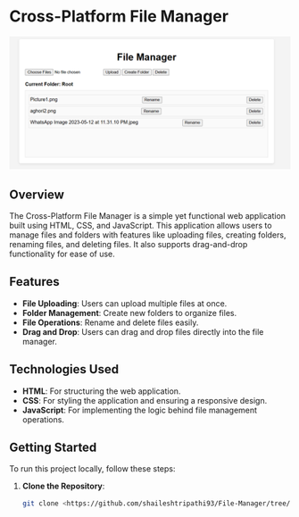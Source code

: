 # Cross-Platform File Manager

![File Manager Screenshot](https://github.com/shaileshtripathi93/File-Manager/blob/main/Screenshot%202024-11-04%20144229.png)

## Overview
The Cross-Platform File Manager is a simple yet functional web application built using HTML, CSS, and JavaScript. This application allows users to manage files and folders with features like uploading files, creating folders, renaming files, and deleting files. It also supports drag-and-drop functionality for ease of use.

## Features
- **File Uploading**: Users can upload multiple files at once.
- **Folder Management**: Create new folders to organize files.
- **File Operations**: Rename and delete files easily.
- **Drag and Drop**: Users can drag and drop files directly into the file manager.

## Technologies Used
- **HTML**: For structuring the web application.
- **CSS**: For styling the application and ensuring a responsive design.
- **JavaScript**: For implementing the logic behind file management operations.

## Getting Started
To run this project locally, follow these steps:

1. **Clone the Repository**: 
   ```bash
   git clone <https://github.com/shaileshtripathi93/File-Manager/tree/main>
